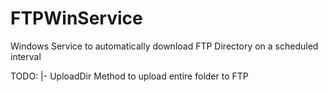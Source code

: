 # FTPWinService
Windows Service to automatically download FTP Directory on a scheduled interval


TODO:
  |- UploadDir Method to upload entire folder to FTP
